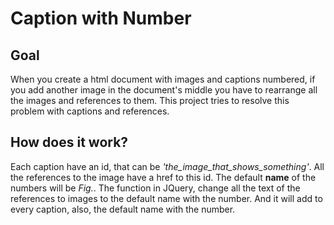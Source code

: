 # Caption with Number

## Goal

When you create a html document with images and captions numbered, 
if you add another image in the document's middle you have to rearrange all the images and references to them.
This project tries to resolve this problem with captions and references. 

## How does it work?

Each caption have an id, that can be *'the_image_that_shows_something'*. All the references to the image have a href to this id.
The default **name** of the numbers will be *Fig.*. 
The function in JQuery, change all the text of the references to images to the default name with the number. 
And it will add to every caption, also, the default name with the number.






